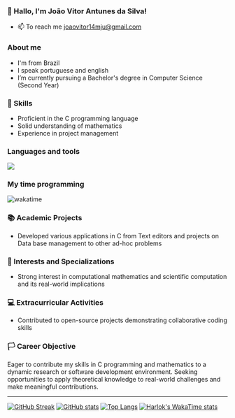 ### 🌙 Hallo, I'm João Vitor Antunes da Silva! 
- 📫 To reach me joaovitor14mju@gmail.com

### About me
- I'm from Brazil
- I speak portuguese and english
- I’m currently pursuing a Bachelor's degree in Computer Science (Second Year)

### 🌿 Skills 
- Proficient in the C programming language
- Solid understanding of mathematics
- Experience in project management

### Languages and tools
<img src="https://skillicons.dev/icons?i=c,cpp,cs,lua,julia,vscode,unity,git&perline=10" />

### My time programming
<img src="https://wakatime.com/badge/user/7d8cd8fd-45cb-4f29-b422-5896bb380fe3/project/78d3965b-395c-4d28-bab4-d3d5216708e7.svg" alt="wakatime" />

### 📚 Academic Projects
- Developed various applications in C from Text editors and projects on Data base management to other ad-hoc problems

### 🔬 Interests and Specializations
- Strong interest in computational mathematics and scientific computation and its real-world implications

### 💻 Extracurricular Activities
- Contributed to open-source projects demonstrating collaborative coding skills

### 🏳 Career Objective
Eager to contribute my skills in C programming and mathematics to a dynamic research or software development environment. Seeking opportunities to apply theoretical knowledge to real-world challenges and make meaningful contributions.

---

[![GitHub Streak](https://streak-stats.demolab.com?user=Erwin5642&theme=gotham&hide_border=true)](https://git.io/streak-stats)
[![GitHub stats](https://github-readme-stats.vercel.app/api?username=Erwin5642&show_icons=true&theme=transparent)](https://github.com/anuraghazra/github-readme-stats)
[![Top Langs](https://github-readme-stats.vercel.app/api/top-langs/?username=Erwin5642&layout=compact)](https://github.com/anuraghazra/github-readme-stats)
[![Harlok's WakaTime stats](https://github-readme-stats.vercel.app/api/wakatime?username=Erwin5642)](https://github.com/anuraghazra/github-readme-stats)

